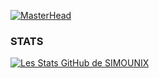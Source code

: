 [![MasterHead](https://i.pinimg.com/originals/88/1e/97/881e975af06ff67857544c7b64e65cbc.gif)](https://rishavchanda.io)
### STATS

[![Les Stats GitHub de SIMOUNIX](https://github-readme-stats.vercel.app/api?username=SIMOUNIX)](https://github.com/anuraghazra/github-readme-stats)

